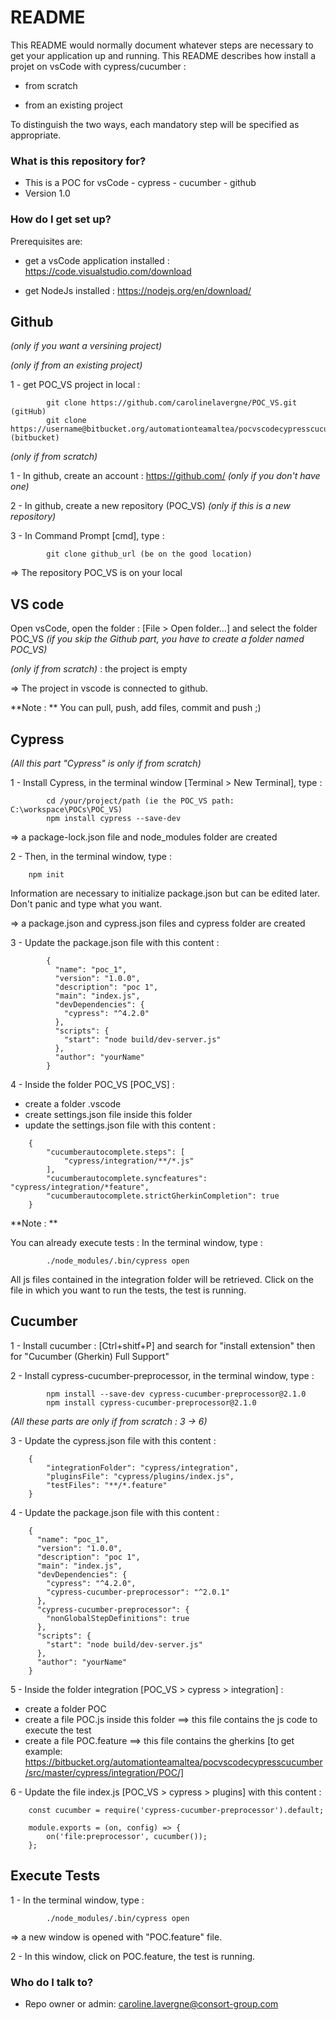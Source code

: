 # README #

This README would normally document whatever steps are necessary to get your application up and running.
This README describes how install a projet on vsCode with cypress/cucumber :

- from scratch 

- from an existing project

To distinguish the two ways, each mandatory step will be specified as appropriate.

### What is this repository for? ###

- This is a POC for vsCode - cypress - cucumber - github
- Version 1.0


### How do I get set up? ###

Prerequisites are:

- get a vsCode application installed : https://code.visualstudio.com/download

- get NodeJs installed : https://nodejs.org/en/download/



## Github ##
*(only if you want a versining project)*

*(only if from an existing project)* 

1 - get POC_VS project in local :

```
		git clone https://github.com/carolinelavergne/POC_VS.git (gitHub)
		git clone https://username@bitbucket.org/automationteamaltea/pocvscodecypresscucumber.git (bitbucket)
```


*(only if from scratch)* 

1 - In github, create an account : https://github.com/ *(only if you don't have one)*

2 - In github, create a new repository (POC_VS) *(only if this is a new repository)*

3 - In Command Prompt [cmd], type :

```
		git clone github_url (be on the good location)
```
=> The repository POC_VS is on your local

## VS code ##

Open vsCode, open the folder : [File > Open folder...] and select the folder POC_VS *(if you skip the Github part, you have to create a folder named POC_VS)*

*(only if from scratch)* : the project is empty

=> The project in vscode is connected to github.

**Note : **
You can pull, push, add files, commit and push ;) 


## Cypress ##

*(All this part "Cypress" is only if from scratch)*

1 - Install Cypress, in the terminal window [Terminal > New Terminal], type : 

```
		cd /your/project/path (ie the POC_VS path: C:\workspace\POCs\POC_VS)
		npm install cypress --save-dev
```

=> a package-lock.json file and node_modules folder are created

2 - Then, in the terminal window, type : 

```
	npm init
```
Information are necessary to initialize package.json but can be edited later. Don't panic and type what you want. 

=> a package.json and cypress.json files and cypress folder are created

3 - Update the package.json file with this content :
```
		{
		  "name": "poc_1",
		  "version": "1.0.0",
		  "description": "poc 1",
		  "main": "index.js",
		  "devDependencies": {
			"cypress": "^4.2.0"
		  },
		  "scripts": {
			"start": "node build/dev-server.js"
		  },
		  "author": "yourName"
		}
```

4 - Inside the folder POC_VS [POC_VS] :
- create a folder .vscode
- create settings.json file inside this folder
- update the settings.json file with this content :
```
	{
		"cucumberautocomplete.steps": [
			"cypress/integration/**/*.js"
		],
		"cucumberautocomplete.syncfeatures": "cypress/integration/*feature",
		"cucumberautocomplete.strictGherkinCompletion": true
	}
```

**Note : **

You can already execute tests :
In the terminal window, type : 

```
		./node_modules/.bin/cypress open
```

All js files contained in the integration folder will be retrieved. 
Click on the file in which you want to run the tests, the test is running.


## Cucumber ##

1 - Install cucumber : [Ctrl+shitf+P] and search for "install extension" then for "Cucumber (Gherkin) Full Support"

2 - Install cypress-cucumber-preprocessor, in the terminal window, type : 

```
		npm install --save-dev cypress-cucumber-preprocessor@2.1.0
		npm install cypress-cucumber-preprocessor@2.1.0
```

*(All these parts are only if from scratch : 3 -> 6)*

3 - Update the cypress.json file with this content :
```
	{
    	"integrationFolder": "cypress/integration",
    	"pluginsFile": "cypress/plugins/index.js",
    	"testFiles": "**/*.feature"
	}
```

4 - Update the package.json file with this content : 
```
	{
	  "name": "poc_1",
	  "version": "1.0.0",
	  "description": "poc 1",
	  "main": "index.js",
	  "devDependencies": {
		"cypress": "^4.2.0",
		"cypress-cucumber-preprocessor": "^2.0.1"
	  },
	  "cypress-cucumber-preprocessor": {
		"nonGlobalStepDefinitions": true
	  },
	  "scripts": {
		"start": "node build/dev-server.js"
	  },
	  "author": "yourName"
	}
```

5 - Inside the folder integration [POC_VS > cypress > integration] :
- create a folder POC 
- create a file POC.js inside this folder ==> this file contains the js code to execute the test
- create a file POC.feature ==> this file contains the gherkins
[to get example: https://bitbucket.org/automationteamaltea/pocvscodecypresscucumber/src/master/cypress/integration/POC/]

6 - Update the file index.js [POC_VS > cypress > plugins] with this content : 
```
	const cucumber = require('cypress-cucumber-preprocessor').default;
 
	module.exports = (on, config) => {
		on('file:preprocessor', cucumber());
	};
```

## Execute Tests ##

1 - In the terminal window, type : 

```
		./node_modules/.bin/cypress open
```

=> a new window is opened with "POC.feature" file.

2 - In this window, click on POC.feature, the test is running.


### Who do I talk to? ###

* Repo owner or admin: caroline.lavergne@consort-group.com
